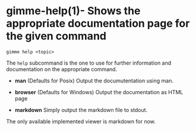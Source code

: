 gimme-help(1)- Shows the appropriate documentation page for the given command
=============================================================================

    gimme help <topic>

The `help` subcommand is the one to use for further information and
documentation on the appropriate command.

* **man** (Defaults for Posix) Output the documutentation using man.

* **browser** (Defaults for Windows) Output the documentation as HTML
  page

* **markdown** Simply output the markdown file to stdout.

The only available implemented viewer is markdown for now.


